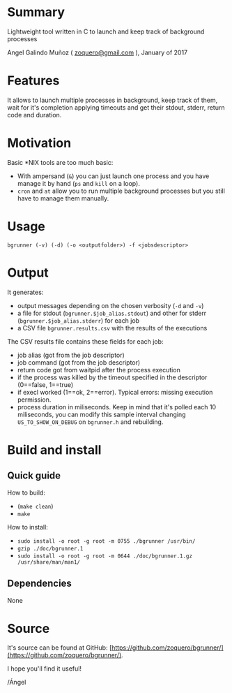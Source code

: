 # Summary

Lightweight tool written in C to launch and keep track of background processes

Angel Galindo Muñoz ( zoquero@gmail.com ), January of 2017

# Features

It allows to launch multiple processes in background, keep track of them, wait for it's completion applying timeouts and get their stdout, stderr, return code and duration.

# Motivation

Basic \*NIX tools are too much basic:

* With ampersand (`&`) you can just launch one process and you have manage it by hand (`ps` and `kill` on a loop).
* `cron` and `at` allow you to run multiple background processes but you still have to manage them manually.

# Usage

`bgrunner (-v) (-d) (-o <outputfolder>) -f <jobsdescriptor>`

# Output

It generates:
* output messages depending on the chosen verbosity (`-d` and `-v`)
* a file for stdout (`bgrunner.$job_alias.stdout`) and other for stderr (`bgrunner.$job_alias.stderr`) for each job
* a CSV file `bgrunner.results.csv` with the results of the executions

The CSV results file contains these fields for each job:
* job alias (got from the job descriptor)
* job command (got from the job descriptor)
* return code got from waitpid after the process execution
* if the process was killed by the timeout specified in the descriptor (0==false, 1==true)
* if execl worked (1==ok, 2==error). Typical errors: missing execution permission.
* process duration in miliseconds. Keep in mind that it's polled each 10 miliseconds, you can modify this sample interval changing `US_TO_SHOW_ON_DEBUG` on `bgrunner.h` and rebuilding.

# Build and install

## Quick guide

How to build:
* (`make clean`)
* `make`

How to install:
* `sudo install -o root -g root -m 0755 ./bgrunner /usr/bin/`
* `gzip ./doc/bgrunner.1`
* `sudo install -o root -g root -m 0644 ./doc/bgrunner.1.gz /usr/share/man/man1/`

## Dependencies

None

# Source
It's source can be found at GitHub: [https://github.com/zoquero/bgrunner/](https://github.com/zoquero/bgrunner/).

I hope you'll find it useful!

/Ángel

